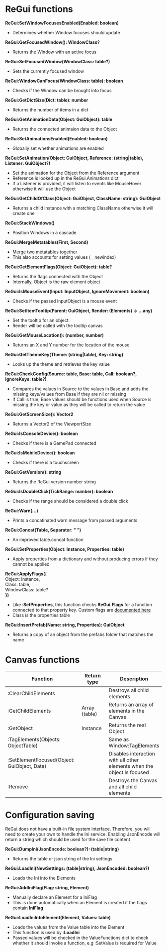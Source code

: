 # ReGui functions

**ReGui:SetWindowFocusesEnabled(Enabled: boolean)**

* Determines whether Window focuses should update

**ReGui:GetFocusedWindow(): WindowClass?**

* Returns the Window with an active focus

**ReGui:SetFocusedWindow(WindowClass: table?)**

* Sets the currently focused window

**ReGui:WindowCanFocus(WindowClass: table): boolean**

* Checks if the Window can be brought into focus

**ReGui:GetDictSize(Dict: table): number**

* Returns the number of items in a dict

**ReGui:GetAnimationData(Object: GuiObject): table**

* Returns the connected animaion data to the Object

**ReGui:SetAnimationsEnabled(Enabled: boolean)**

* Globally set whether animations are enabled&#x20;

**ReGui:SetAnimation(Object: GuiObject, Reference: (string|table), Listener: GuiObject?)**

* Set the animation for the Object from the Reference argument
* Reference is looked up in the ReGui.Animations dict
* If a Listener is provided, it will listen to events like MouseHover otherwise it will use the Object

**ReGui:GetChildOfClass(Object: GuiObject, ClassName: string): GuiObject**

* Returns a child instance with a matching ClassName otherwise it will create one

**ReGui:StackWindows()**

* Position Windows in a cascade

**ReGui:MergeMetatables(First, Second)**

* Merge two metatables together
* This also accounts for setting values (\_\_newindex)

**ReGui:GetElementFlags(Object: GuiObject): table?**

* Returns the flags connected with the Object
* Internally, Object is the raw element object

**ReGui:IsMouseEvent(Input: InputObject, IgnoreMovement: boolean)**

* Checks if the passed InputObject is a mouse event

**ReGui:SetItemTooltip(Parent: GuiObject, Render: (Elements) -> ...any)**

* Set the tooltip for an object.
* Render will be called with the tooltip canvas

**ReGui:GetMouseLocation(): (number, number)**

* Returns an X and Y number for the location of the mouse

**ReGui:GetThemeKey(Theme: (string|table), Key: string)**

* Looks up the theme and retrieves the key value

**ReGui:CheckConfig(Source: table, Base: table, Call: boolean?, IgnoreKeys: table?)**

* Compares the values in Source to the values in Base and adds the missing keys/values from Base if they are nil or missing
* If Call is true, Base values should be functions used when Source is missing the key or value as they will be called to return the value

**ReGui:GetScreenSize(): Vector2**

* Returns a Vector2 of the ViewportSize&#x20;

**ReGui:IsConsoleDevice(): boolean**

* Checks if there is a GamePad connected

**ReGui:IsMobileDevice(): boolean**

* Checks if there is a touchscreen

**ReGui:GetVersion(): string**

* Returns the ReGui version number string

**ReGui:IsDoubleClick(TickRange: number): boolean**

* Checks if the range should be considered a double click

**ReGui:Warn(...)**

* Prints a concatinated warn message from passed arguments

**ReGui:Concat(Table, Separator: " ")**

* An improved table.concat function

**ReGui:SetProperties(Object: Instance, Properties: table)**

* Apply properties from a dictionary and without producing errors if they cannot be applied

**ReGui:ApplyFlags(**{
\
&#x20; Object: Instance,
\
&#x20; Class: table,
\
&#x20; WindowClass: table?
\
**})**

* Like :**SetProperties**, this function checks **ReGui.Flags** for a function connected to that property key. Custom flags are [documented here](https://depso.gitbook.io/regui/plugins/custom-flags)
* Class is the properties table

**ReGui:InsertPrefab(Name: string, Properties): GuiObject**

* Returns a copy of an object from the prefabs folder that matches the name


# Canvas functions

<table><thead><tr><th width="284.5">Function</th><th width="131">Return type</th><th>Description</th></tr></thead><tbody><tr><td>:ClearChildElements</td><td></td><td>Destroys all child elements</td></tr><tr><td>:GetChildElements</td><td>Array (table)</td><td>Returns an array of elements in the Canvas</td></tr><tr><td>:GetObject</td><td>Instance</td><td>Returns the real Object</td></tr><tr><td>:TagElements(Objects: ObjectTable)</td><td></td><td>Same as Window:TagElements</td></tr><tr><td>:SetElementFocused(Object: GuiObject, Data)</td><td></td><td>Disables interaction with all other elements when the object is focused</td></tr><tr><td>:Remove</td><td></td><td>Destroys the Canvas and all child elements</td></tr></tbody></table>


# Configuration saving

ReGui does not have a built-in file system interface. Therefore, you will need to create your own to handle the Ini service. Enabling JsonEncode will return a string which should be used for the save file content

**ReGui:DumpIni(JsonEncode: boolean?): (table|string)**

* Returns the table or json string of the Ini settings

**ReGui:LoadIni(NewSettings: (table|string), JsonEncoded: boolean?)**

* Loads the Ini into the Elements

**ReGui:AddIniFlag(Flag: string, Element)**

* Manually declare an Element for a IniFlag
* This is done automatically when an Element is created if the flags contain **IniFlag**

**ReGui:LoadIniIntoElement(Element, Values: table)**

* Loads the values from the Value table into the Element
* This function is used by :**LoadIni**
* Passed values will be checked in the ValueFunctions dict to check whether it should invoke a function, e.g :SetValue is required for Value
